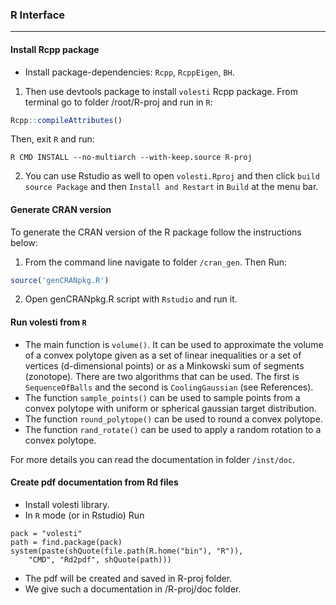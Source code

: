 ###  R Interface
------------

####  Install Rcpp package  
 
* Install package-dependencies: `Rcpp`, `RcppEigen`, `BH`.  

1. Then use devtools package to install `volesti` Rcpp package. From terminal go to folder /root/R-proj and run in `R`:  
```r
Rcpp::compileAttributes()  
```  
  
Then, exit `R` and run:  
```
R CMD INSTALL --no-multiarch --with-keep.source R-proj  
```

2. You can use Rstudio as well to open `volesti.Rproj` and then click `build source Package` and then `Install and Restart` in `Build` at the menu bar.  

#### Generate CRAN version

To generate the CRAN version of the R package follow the instructions below:  

1. From the command line navigate to folder `/cran_gen`. Then Run:  
```r
source('genCRANpkg.R')  
```

2. Open genCRANpkg.R script with `Rstudio` and run it.  

####  Run volesti from `R`
* The main function is `volume()`. It can be used to approximate the volume of a convex polytope given as a set of linear inequalities or a set of vertices (d-dimensional points) or as a Minkowski sum of segments (zonotope). There are two algorithms that can be used. The first is `SequenceOfBalls` and the second is `CoolingGaussian` (see References).  
* The function `sample_points()` can be used to sample points from a convex polytope with uniform or spherical gaussian target distribution.  
* The function `round_polytope()` can be used to round a convex polytope.  
* The function `rand_rotate()` can be used to apply a random rotation to a convex polytope.  

For more details you can read the documentation in folder `/inst/doc`.  

#### Create pdf documentation from Rd files
* Install volesti library.  
* In `R` mode (or in Rstudio) Run
```
pack = "volesti"  
path = find.package(pack)  
system(paste(shQuote(file.path(R.home("bin"), "R")),  
    "CMD", "Rd2pdf", shQuote(path)))
```
* The pdf will be created and saved in R-proj folder.  
* We give such a documentation in /R-proj/doc folder.
